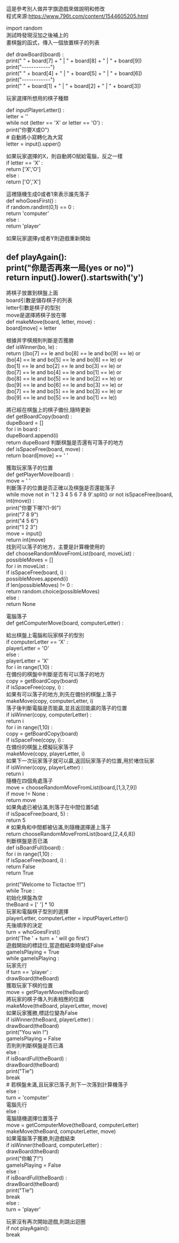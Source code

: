 這是參考別人做井字旗遊戲來做說明和修改  
程式來源:https://www.796t.com/content/1544605205.html  

import random  
測試時發現沒加之後補上的   
畫棋盤的函式，傳入一個放置棋子的列表   
    
 
  def drawBoard(board) :  
   print(" " + board[7] + " | " + board[8] + " | " + board[9])  
    print("------------")  
    print(" " + board[4] + " | " + board[5] + " | " + board[6])  
    print("------------")  
    print(" " + board[1] + " | " + board[2] + " | " + board[3])  

玩家選擇所想用的棋子種類    

 def inputPlayerLetter() :    
    letter = ''    
    while not (letter == 'X' or letter == 'O') :    
        print("你要X或O")    
        # 自動將小寫轉化為大寫    
        letter = input().upper()    

  如果玩家選擇的X，則自動將O賦給電腦，反之一樣    
    if letter == 'X' :    
        return ['X','O']    
    else :    
        return ['O','X']    

這裡隨機生成0或者1來表示誰先落子    
def whoGoesFirst() :  
    if random.randint(0,1) == 0 :  
        return 'computer'  
    else :  
        return 'player'  

如果玩家選擇y或者Y則遊戲重新開始  

def playAgain():    
    print("你是否再來一局(yes or no)")  
    return input().lower().startswith('y')  
---------------------------------
將棋子放置到棋盤上面  
board引數是儲存棋子的列表  
letter引數是棋子的型別  
move是選擇將棋子放在哪  
def makeMove(board, letter, move) :  
    board[move] = letter  

根據井字棋規則判斷是否獲勝  
def isWinner(bo, le) :  
    return ((bo[7] == le and bo[8] == le and bo[9] == le) or  
            (bo[4] == le and bo[5] == le and bo[6] == le) or  
            (bo[1] == le and bo[2] == le and bo[3] == le) or  
            (bo[7] == le and bo[4] == le and bo[1] == le) or  
            (bo[8] == le and bo[5] == le and bo[2] == le) or  
            (bo[9] == le and bo[6] == le and bo[3] == le) or  
            (bo[7] == le and bo[5] == le and bo[3] == le) or  
            (bo[9] == le and bo[5] == le and bo[1] == le))  

將已經在棋盤上的棋子備份,隨時更新  
def getBoardCopy(board) :  
    dupeBoard = []  
    for i in board :  
        dupeBoard.append(i)  
    return dupeBoard
判斷棋盤是否還有可落子的地方  
def isSpaceFree(board, move) :  
    return board[move] == ' '  

獲取玩家落子的位置    
def getPlayerMove(board) :  
    move = ' '  
    判斷落子的位置是否正確以及棋盤是否還能落子  
    while move not in '1 2 3 4 5 6 7 8 9'.split() or not isSpaceFree(board, int(move)) :  
        print("你要下哪?(1-9)")  
        print("7 8 9")  
        print("4 5 6")  
        print("1 2 3")  
        move = input()  
    return int(move)    
找到可以落子的地方，主要是計算機使用的  
def chooseRandomMoveFromList(board, moveList) :  
    possibleMoves = []  
    for i in moveList :  
        if isSpaceFree(board, i) :  
            possibleMoves.append(i)  
    if len(possibleMoves) != 0 :  
        return random.choice(possibleMoves)  
    else :  
        return None  

電腦落子  
def getComputerMove(board, computerLetter) :  

   給出棋盤上電腦和玩家棋子的型別    
    if computerLetter == 'X' :    
        playerLetter = 'O'  
    else :  
        playerLetter = 'X'  
    for i in range(1,10) :  
       在備份的棋盤中判斷是否有可以落子的地方  
        copy = getBoardCopy(board)  
        if isSpaceFree(copy, i) :  
            如果有可以落子的地方,則先在備份的棋盤上落子  
            makeMove(copy, computerLetter, i)  
            落子後判斷電腦是否能贏,並且返回能贏的落子的位置  
            if isWinner(copy, computerLetter) :  
                return i  
    for i in range(1,10) :  
        copy = getBoardCopy(board)  
        if isSpaceFree(copy, i) :  
             在備份的棋盤上模擬玩家落子  
            makeMove(copy, playerLetter, i)  
             如果下一次玩家落子就可以贏,返回玩家落子的位置,用於堵住玩家  
            if isWinner(copy, playerLetter) :  
                return i  
    隨機在四個角處落子  
    move = chooseRandomMoveFromList(board,[1,3,7,9])  
    if move != None :  
        return move  
    如果角處已被佔滿,則落子在中間位置5處  
    if isSpaceFree(board, 5) :  
        return 5  
    # 如果角和中間都被佔滿,則隨機選擇邊上落子  
    return chooseRandomMoveFromList(board,[2,4,6,8])  
 判斷棋盤是否已滿  
def isBoardFull(board) :  
    for i in range(1,10) :  
        if isSpaceFree(board, i) :  
            return False  
    return True  

print("Welcome to Tictactoe !!!")  
while True :  
    初始化棋盤為空  
    theBoard = [' '] * 10  
    玩家和電腦棋子型別的選擇  
    playerLetter, computerLetter = inputPlayerLetter()  
    先後順序的決定  
    turn = whoGoesFirst()  
    print('The ' + turn + ' will go first')  
    遊戲開始的標誌位,當遊戲結束時變成False  
    gameIsPlaying = True  
    while gameIsPlaying :  
         玩家先行  
        if turn == 'player' :  
            drawBoard(theBoard)  
             獲取玩家下棋的位置  
            move = getPlayerMove(theBoard)  
             將玩家的棋子傳入列表相應的位置  
            makeMove(theBoard, playerLetter, move)  
             如果玩家獲勝,標誌位變為False  
            if isWinner(theBoard, playerLetter) :  
                drawBoard(theBoard)  
                print("You win !")  
                gameIsPlaying = False  
             否則則判斷棋盤是否已滿  
            else :  
                if isBoardFull(theBoard) :  
                    drawBoard(theBoard)  
                    print("Tie")  
                    break  
                # 若棋盤未滿,且玩家已落子,則下一次落到計算機落子  
                else :  
                    turn = 'computer'  
       電腦先行  
        else :  
             電腦隨機選擇位置落子  
            move = getComputerMove(theBoard, computerLetter)  
            makeMove(theBoard, computerLetter, move)  
             如果電腦落子獲勝,則遊戲結束  
            if isWinner(theBoard, computerLetter) :  
                drawBoard(theBoard)  
                print("你輸了!")  
                gameIsPlaying = False  
            else :  
                if isBoardFull(theBoard) :  
                    drawBoard(theBoard)  
                    print("Tie")  
                    break  
                else :  
                    turn = 'player'  

 玩家沒有再次開始遊戲,則跳出迴圈  
   if not playAgain():  
      break  
